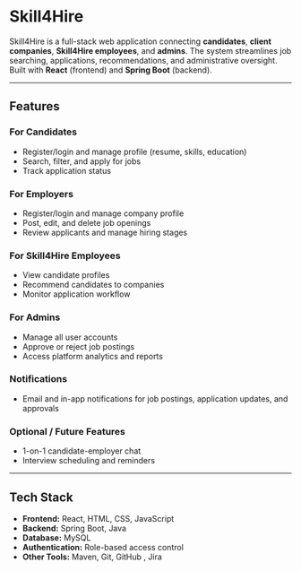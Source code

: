 # Skill4Hire

Skill4Hire is a full-stack web application connecting **candidates**, **client companies**, **Skill4Hire employees**, and **admins**. The system streamlines job searching, applications, recommendations, and administrative oversight. Built with **React** (frontend) and **Spring Boot** (backend).

---

## Features

### For Candidates
- Register/login and manage profile (resume, skills, education)
- Search, filter, and apply for jobs
- Track application status

### For Employers
- Register/login and manage company profile
- Post, edit, and delete job openings
- Review applicants and manage hiring stages

### For Skill4Hire Employees
- View candidate profiles
- Recommend candidates to companies
- Monitor application workflow

### For Admins
- Manage all user accounts
- Approve or reject job postings
- Access platform analytics and reports

### Notifications
- Email and in-app notifications for job postings, application updates, and approvals

### Optional / Future Features
- 1-on-1 candidate-employer chat
- Interview scheduling and reminders

---

## Tech Stack

- **Frontend:** React, HTML, CSS, JavaScript  
- **Backend:** Spring Boot, Java  
- **Database:** MySQL   
- **Authentication:** Role-based access control  
- **Other Tools:** Maven, Git, GitHub , Jira



